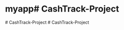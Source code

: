 # myapp#   C a s h T r a c k - P r o j e c t  
 #   C a s h T r a c k - P r o j e c t  
 #   C a s h T r a c k - P r o j e c t  
 